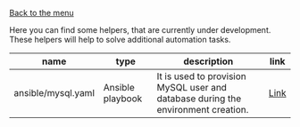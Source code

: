 [Back to the menu](../README.md)

Here you can find some helpers, that are currently under development. These helpers will help to solve additional automation tasks.

| name | type | description | link |
|---|---|---|---|
| ansible/mysql.yaml | Ansible playbook | It is used to provision MySQL user and database during the environment creation. | [Link](https://github.com/dmytro-zlobodukhov/cloudformation/blob/main/dynamic-environments/modules/ec2-asg/fragments/ec2.yaml#L469-L470) |
